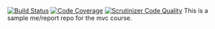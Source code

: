 [![Build Status](https://scrutinizer-ci.com/g/lojn22/MVC_report/badges/build.png?b=main)](https://scrutinizer-ci.com/g/lojn22/MVC_report/build-status/main)
[![Code Coverage](https://scrutinizer-ci.com/g/lojn22/MVC_report/badges/coverage.png?b=main)](https://scrutinizer-ci.com/g/lojn22/MVC_report/?branch=main)
[![Scrutinizer Code Quality](https://scrutinizer-ci.com/g/lojn22/MVC_report/badges/quality-score.png?b=main)](https://scrutinizer-ci.com/g/lojn22/MVC_report/?branch=main)
This is a sample me/report repo for the mvc course.
